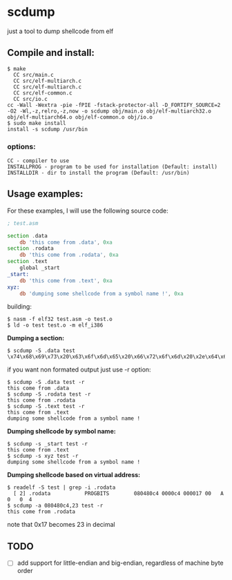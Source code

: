 # scdump
just a tool to dump shellcode from elf

## Compile and install:

```
$ make
  CC src/main.c
  CC src/elf-multiarch.c
  CC src/elf-multiarch.c
  CC src/elf-common.c
  CC src/io.c
cc -Wall -Wextra -pie -fPIE -fstack-protector-all -D_FORTIFY_SOURCE=2 -O2 -Wl,-z,relro,-z,now -o scdump obj/main.o obj/elf-multiarch32.o obj/elf-multiarch64.o obj/elf-common.o obj/io.o
$ sudo make install
install -s scdump /usr/bin
```

### options:
```
CC - compiler to use
INSTALLPROG - program to be used for installation (Default: install)
INSTALLDIR - dir to install the program (Default: /usr/bin)
```

## Usage examples:

For these examples, I will use the following source code:

```asm
; test.asm

section .data
    db 'this come from .data', 0xa
section .rodata
    db 'this come from .rodata', 0xa
section .text
    global _start
_start:
    db 'this come from .text', 0xa
xyz:
    db 'dumping some shellcode from a symbol name !', 0xa
```

building:
```
$ nasm -f elf32 test.asm -o test.o
$ ld -o test test.o -m elf_i386
```
__Dumping a section:__

```
$ scdump -S .data test
\x74\x68\x69\x73\x20\x63\x6f\x6d\x65\x20\x66\x72\x6f\x6d\x20\x2e\x64\x61\x74\x61\x0a
```

if you want non formated output just use -r option:

```
$ scdump -S .data test -r
this come from .data
$ scdump -S .rodata test -r
this come from .rodata
$ scdump -S .text test -r
this come from .text
dumping some shellcode from a symbol name !
```

__Dumping shellcode by symbol name:__

```
$ scdump -s _start test -r
this come from .text
$ scdump -s xyz test -r
dumping some shellcode from a symbol name !
```

__Dumping shellcode based on virtual address:__

```
$ readelf -S test | grep -i .rodata
  [ 2] .rodata           PROGBITS        080480c4 0000c4 000017 00   A  0   0  4
$ scdump -a 080480c4,23 test -r
this come from .rodata
```

note that 0x17 becomes 23 in decimal


## TODO

- [ ] add support for little-endian and big-endian, regardless of machine byte order
